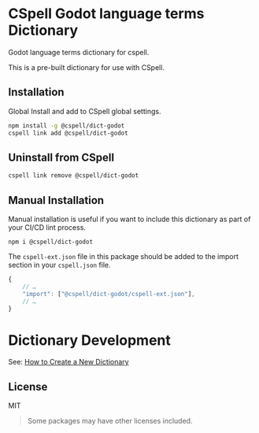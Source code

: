 # CSpell Godot language terms Dictionary

Godot language terms dictionary for cspell.

This is a pre-built dictionary for use with CSpell.

## Installation

Global Install and add to CSpell global settings.

```sh
npm install -g @cspell/dict-godot
cspell link add @cspell/dict-godot
```

## Uninstall from CSpell

```sh
cspell link remove @cspell/dict-godot
```

## Manual Installation

Manual installation is useful if you want to include this dictionary as part of your CI/CD lint process.

```
npm i @cspell/dict-godot
```

The `cspell-ext.json` file in this package should be added to the import section in your `cspell.json` file.

```javascript
{
    // …
    "import": ["@cspell/dict-godot/cspell-ext.json"],
    // …
}
```

# Dictionary Development

See: [How to Create a New Dictionary](https://github.com/streetsidesoftware/cspell-dicts#how-to-create-a-new-dictionary)

## License

MIT

> Some packages may have other licenses included.

<!--- @@inject: ../../static/footer.md --->
